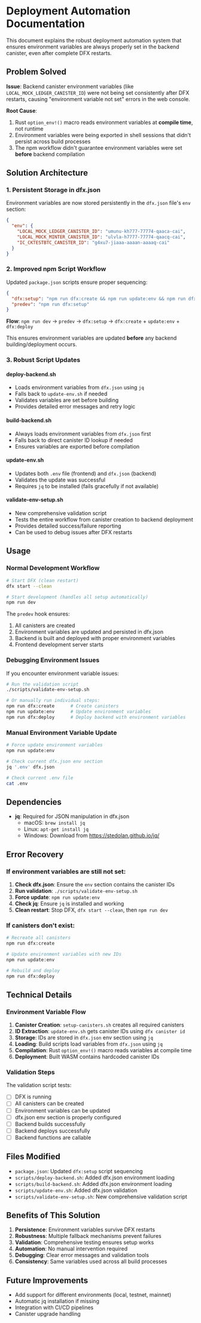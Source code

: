 # Deployment Automation Documentation

This document explains the robust deployment automation system that ensures environment variables are always properly set in the backend canister, even after complete DFX restarts.

## Problem Solved

**Issue**: Backend canister environment variables (like `LOCAL_MOCK_LEDGER_CANISTER_ID`) were not being set consistently after DFX restarts, causing "environment variable not set" errors in the web console.

**Root Cause**:
1. Rust `option_env!()` macro reads environment variables at **compile time**, not runtime
2. Environment variables were being exported in shell sessions that didn't persist across build processes
3. The npm workflow didn't guarantee environment variables were set **before** backend compilation

## Solution Architecture

### 1. Persistent Storage in dfx.json

Environment variables are now stored persistently in the `dfx.json` file's `env` section:

```json
{
  "env": {
    "LOCAL_MOCK_LEDGER_CANISTER_ID": "umunu-kh777-77774-qaaca-cai",
    "LOCAL_MOCK_MINTER_CANISTER_ID": "ulvla-h7777-77774-qaacq-cai",
    "IC_CKTESTBTC_CANISTER_ID": "g4xu7-jiaaa-aaaan-aaaaq-cai"
  }
}
```

### 2. Improved npm Script Workflow

Updated `package.json` scripts ensure proper sequencing:

```json
{
  "dfx:setup": "npm run dfx:create && npm run update:env && npm run dfx:deploy",
  "predev": "npm run dfx:setup"
}
```

**Flow**: `npm run dev` → `predev` → `dfx:setup` → `dfx:create` + `update:env` + `dfx:deploy`

This ensures environment variables are updated **before** any backend building/deployment occurs.

### 3. Robust Script Updates

#### deploy-backend.sh
- Loads environment variables from `dfx.json` using `jq`
- Falls back to `update-env.sh` if needed
- Validates variables are set before building
- Provides detailed error messages and retry logic

#### build-backend.sh
- Always loads environment variables from `dfx.json` first
- Falls back to direct canister ID lookup if needed
- Ensures variables are exported before compilation

#### update-env.sh
- Updates both `.env` file (frontend) and `dfx.json` (backend)
- Validates the update was successful
- Requires `jq` to be installed (fails gracefully if not available)

#### validate-env-setup.sh
- New comprehensive validation script
- Tests the entire workflow from canister creation to backend deployment
- Provides detailed success/failure reporting
- Can be used to debug issues after DFX restarts

## Usage

### Normal Development Workflow

```bash
# Start DFX (clean restart)
dfx start --clean

# Start development (handles all setup automatically)
npm run dev
```

The `predev` hook ensures:
1. All canisters are created
2. Environment variables are updated and persisted in dfx.json
3. Backend is built and deployed with proper environment variables
4. Frontend development server starts

### Debugging Environment Issues

If you encounter environment variable issues:

```bash
# Run the validation script
./scripts/validate-env-setup.sh

# Or manually run individual steps:
npm run dfx:create      # Create canisters
npm run update:env      # Update environment variables
npm run dfx:deploy      # Deploy backend with environment variables
```

### Manual Environment Variable Update

```bash
# Force update environment variables
npm run update:env

# Check current dfx.json env section
jq '.env' dfx.json

# Check current .env file
cat .env
```

## Dependencies

- **jq**: Required for JSON manipulation in dfx.json
  - macOS: `brew install jq`
  - Linux: `apt-get install jq`
  - Windows: Download from https://stedolan.github.io/jq/

## Error Recovery

### If environment variables are still not set:

1. **Check dfx.json**: Ensure the `env` section contains the canister IDs
2. **Run validation**: `./scripts/validate-env-setup.sh`
3. **Force update**: `npm run update:env`
4. **Check jq**: Ensure `jq` is installed and working
5. **Clean restart**: Stop DFX, `dfx start --clean`, then `npm run dev`

### If canisters don't exist:

```bash
# Recreate all canisters
npm run dfx:create

# Update environment variables with new IDs
npm run update:env

# Rebuild and deploy
npm run dfx:deploy
```

## Technical Details

### Environment Variable Flow

1. **Canister Creation**: `setup-canisters.sh` creates all required canisters
2. **ID Extraction**: `update-env.sh` gets canister IDs using `dfx canister id`
3. **Storage**: IDs are stored in `dfx.json` env section using `jq`
4. **Loading**: Build scripts load variables from `dfx.json` using `jq`
5. **Compilation**: Rust `option_env!()` macro reads variables at compile time
6. **Deployment**: Built WASM contains hardcoded canister IDs

### Validation Steps

The validation script tests:
- [ ] DFX is running
- [ ] All canisters can be created
- [ ] Environment variables can be updated
- [ ] dfx.json env section is properly configured
- [ ] Backend builds successfully
- [ ] Backend deploys successfully
- [ ] Backend functions are callable

## Files Modified

- `package.json`: Updated `dfx:setup` script sequencing
- `scripts/deploy-backend.sh`: Added dfx.json environment loading
- `scripts/build-backend.sh`: Added dfx.json environment loading
- `scripts/update-env.sh`: Added dfx.json validation
- `scripts/validate-env-setup.sh`: New comprehensive validation script

## Benefits of This Solution

1. **Persistence**: Environment variables survive DFX restarts
2. **Robustness**: Multiple fallback mechanisms prevent failures
3. **Validation**: Comprehensive testing ensures setup works
4. **Automation**: No manual intervention required
5. **Debugging**: Clear error messages and validation tools
6. **Consistency**: Same variables used across all build processes

## Future Improvements

- Add support for different environments (local, testnet, mainnet)
- Automatic jq installation if missing
- Integration with CI/CD pipelines
- Canister upgrade handling